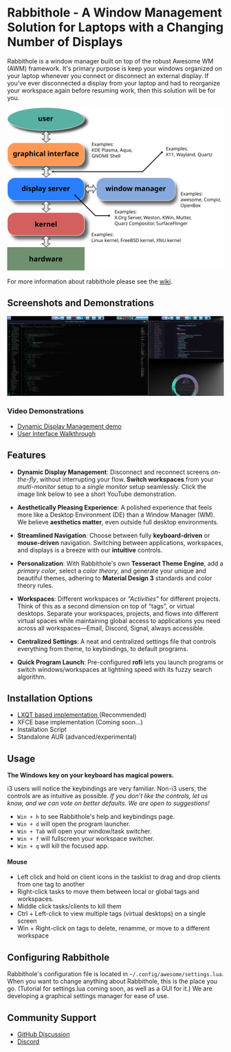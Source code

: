 # Rabbithole - A Window Management Solution for Laptops with a Changing Number of Displays

Rabbithole is a window manager built on top of the robust Awesome WM (AWM) framework. It's primary purpose is keep your windows organized on your laptop whenever you connect or disconnect an external display.  If you've ever disconnected a display from your laptop and had to reorganize your workspace again before resuming work, then this solution will be for you.  

![Diagram of where the window manager fits into the linux display stack](docs/diagrams/Schema_of_the_layers_of_the_graphical_user_interface.svg)

For more information about rabbithole please see the [wiki]( https://github.com/SaintRyoh/rabbithole/wiki/What-is-Rabbithole ).

## Screenshots and Demonstrations
![](docs/install_images/Rabbithole_multi-monitor.png)

### Video Demonstrations
* [ Dynamic Display Management demo ]()
* [ User Interface Walkthrough ](https://www.youtube.com/watch?v=ci8KCli6YFQ)

## Features
- **Dynamic Display Management**: Disconnect and reconnect screens _on-the-fly_, without interrupting your flow. **Switch workspaces** from your _multi-monitor_ setup to a _single monitor_ setup seamlessly. Click the image link below to see a short YouTube demonstration.
    
- **Aesthetically Pleasing Experience**: A polished experience that feels more like a Desktop Environment (DE) than a Window Manager (WM). We believe **aesthetics matter**, even outside full desktop environments.
    
- **Streamlined Navigation**: Choose between fully **keyboard-driven** or **mouse-driven** navigation. Switching between applications, workspaces, and displays is a breeze with our **intuitive** controls.
    
- **Personalization**: With Rabbithole's own **Tesseract Theme Engine**, add a _primary color_, select a _color theory_, and generate your unique and beautiful themes, adhering to **Material Design 3** standards and color theory rules.
    
- **Workspaces**: Different workspaces or _"Activities"_ for different projects. Think of this as a second dimension on top of "tags", or virtual desktops. Separate your workspaces, projects, and flows into different virtual spaces while maintaining global access to applications you need across all workspaces—Email, Discord, Signal, always accessible.
    
- **Centralized Settings**: A neat and centralized settings file that controls everything from theme, to keybindings, to default programs.
    
- **Quick Program Launch**: Pre-configured **rofi** lets you launch programs or switch windows/workspaces at lightning speed with its fuzzy search algorithm.


## Installation Options 
* [ LXQT based implementation ](https://github.com/SaintRyoh/rabbithole/wiki/Installation) (Recommended)
* XFCE base implementation (Coming soon...)
* Installation Script
* Standalone AUR (advanced/experimental)

## Usage
**The Windows key on your keyboard has magical powers.**

i3 users will notice the keybindings are very familiar. Non-i3 users, the controls are as intuitive as possible. _If you don't like the controls, let us know, and we can vote on better defaults. We are open to suggestions!_

- ```Win + h``` to see Rabbithole's help and keybindings page.
- ```Win + d``` will open the program launcher.
- ```Win + Tab``` will open your window/task switcher.
- ```Win + f``` will fullscreen your workspace switcher.
- ```Win + q``` will kill the focused app.

#### **Mouse**
- Left click and hold on client icons in the tasklist to drag and drop clients from one tag to another
- Right-click tasks to move them between local or global tags and workspaces.
- Middle click tasks/clients to kill them
- Ctrl + Left-click to view multiple tags (virtual desktops) on a single screen
- Win + Right-click on tags to delete, renamme, or move to a different workspace

## Configuring Rabbithole
Rabbithole's configuration file is located in `~/.config/awesome/settings.lua`. When you want to change anything about Rabbithole, this is the place you go.  (Tutorial for settings.lua coming soon, as well as a GUI for it.) We are developing a graphical settings manager for ease of use.

## Community Support
* [GitHub Discussion](https://github.com/SaintRyoh/rabbithole/discussions)
* [Discord](https://discord.com/channels/1122348043950366823/1122348044382392432) 
